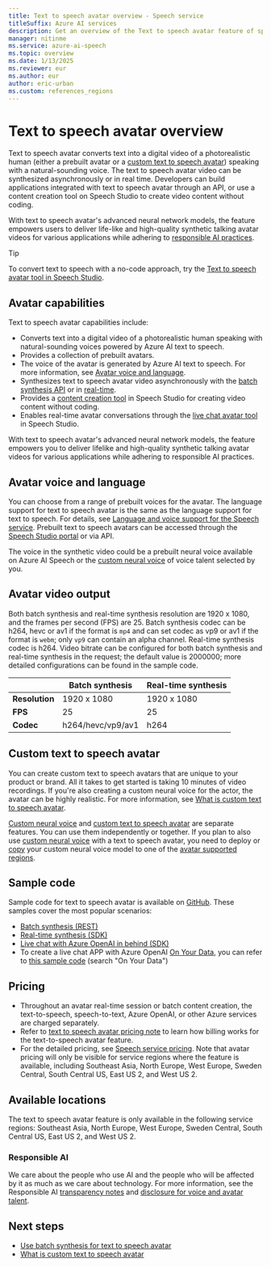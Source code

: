 ```yaml
---
title: Text to speech avatar overview - Speech service
titleSuffix: Azure AI services
description: Get an overview of the Text to speech avatar feature of speech service, which allows users to create synthetic videos featuring avatars speaking based on text input.
manager: nitinme
ms.service: azure-ai-speech
ms.topic: overview
ms.date: 1/13/2025
ms.reviewer: eur
ms.author: eur
author: eric-urban
ms.custom: references_regions
---
```


# Text to speech avatar overview

Text to speech avatar converts text into a digital video of a photorealistic human (either a prebuilt avatar or a [custom text to speech avatar](#custom-text-to-speech-avatar)) speaking with a natural-sounding voice. The text to speech avatar video can be synthesized asynchronously or in real time. Developers can build applications integrated with text to speech avatar through an API, or use a content creation tool on Speech Studio to create video content without coding.

With text to speech avatar's advanced neural network models, the feature empowers users to deliver life-like and high-quality synthetic talking avatar videos for various applications while adhering to [responsible AI practices](/legal/cognitive-services/speech-service/disclosure-voice-talent?context=/azure/ai-services/speech-service/context/context).

> [!TIP]
> To convert text to speech with a no-code approach, try the [Text to speech avatar tool in Speech Studio](https://speech.microsoft.com/portal/talkingavatar).

## Avatar capabilities

Text to speech avatar capabilities include:

- Converts text into a digital video of a photorealistic human speaking with natural-sounding voices powered by Azure AI text to speech.
- Provides a collection of prebuilt avatars.
- The voice of the avatar is generated by Azure AI text to speech. For more information, see [Avatar voice and language](#avatar-voice-and-language).
- Synthesizes text to speech avatar video asynchronously with the [batch synthesis API](./batch-synthesis-avatar.md) or in [real-time](./real-time-synthesis-avatar.md).
- Provides a [content creation tool](https://speech.microsoft.com/portal/talkingavatar) in Speech Studio for creating video content without coding.
- Enables real-time avatar conversations through the [live chat avatar tool](https://speech.microsoft.com/portal/livechat) in Speech Studio.

With text to speech avatar's advanced neural network models, the feature empowers you to deliver lifelike and high-quality synthetic talking avatar videos for various applications while adhering to responsible AI practices.

## Avatar voice and language

You can choose from a range of prebuilt voices for the avatar. The language support for text to speech avatar is the same as the language support for text to speech. For details, see [Language and voice support for the Speech service](../language-support.md?tabs=tts). Prebuilt text to speech avatars can be accessed through the [Speech Studio portal](https://speech.microsoft.com/portal/talkingavatar) or via API.

The voice in the synthetic video could be a prebuilt neural voice available on Azure AI Speech or the [custom neural voice](../custom-neural-voice.md) of voice talent selected by you.

## Avatar video output

Both batch synthesis and real-time synthesis resolution are 1920 x 1080, and the frames per second (FPS) are 25. Batch synthesis codec can be h264, hevc or av1 if the format is `mp4` and can set codec as vp9 or av1 if the format is `webm`; only `vp9` can contain an alpha channel. Real-time synthesis codec is h264. Video bitrate can be configured for both batch synthesis and real-time synthesis in the request; the default value is 2000000; more detailed configurations can be found in the sample code.

|                  | Batch synthesis   | Real-time synthesis |
|------------------|-------------------|----------------------|
| **Resolution**   | 1920 x 1080       | 1920 x 1080          |
| **FPS**          | 25                | 25                   |
| **Codec**        | h264/hevc/vp9/av1 | h264                 |

## Custom text to speech avatar

You can create custom text to speech avatars that are unique to your product or brand. All it takes to get started is taking 10 minutes of video recordings. If you're also creating a custom neural voice for the actor, the avatar can be highly realistic. For more information, see [What is custom text to speech avatar](./what-is-custom-text-to-speech-avatar.md).

[Custom neural voice](../custom-neural-voice.md) and [custom text to speech avatar](what-is-custom-text-to-speech-avatar.md) are separate features. You can use them independently or together. If you plan to also use [custom neural voice](../custom-neural-voice.md) with a text to speech avatar, you need to deploy or [copy](../professional-voice-train-voice.md#copy-your-voice-model-to-another-project) your custom neural voice model to one of the [avatar supported regions](#available-locations).

## Sample code

Sample code for text to speech avatar is available on [GitHub](https://github.com/Azure-Samples/cognitive-services-speech-sdk/tree/master/samples). These samples cover the most popular scenarios:

* [Batch synthesis (REST)](https://github.com/Azure-Samples/cognitive-services-speech-sdk/tree/master/samples/batch-avatar)
* [Real-time synthesis (SDK)](https://github.com/Azure-Samples/cognitive-services-speech-sdk/tree/master/samples/js/browser/avatar)
* [Live chat with Azure OpenAI in behind (SDK)](https://github.com/Azure-Samples/cognitive-services-speech-sdk/tree/master/samples/js/browser/avatar#chat-sample)
* To create a live chat APP with Azure OpenAI [On Your Data](/azure/ai-services/openai/concepts/use-your-data), you can refer to [this sample code](https://github.com/Azure-Samples/cognitive-services-speech-sdk/blob/master/samples/js/browser/avatar/README.md) (search "On Your Data")

## Pricing

- Throughout an avatar real-time session or batch content creation, the text-to-speech, speech-to-text, Azure OpenAI, or other Azure services are charged separately.
- Refer to [text to speech avatar pricing note](../text-to-speech.md#text-to-speech-avatar) to learn how billing works for the text-to-speech avatar feature.
- For the detailed pricing, see [Speech service pricing](https://azure.microsoft.com/pricing/details/cognitive-services/speech-services/). Note that avatar pricing will only be visible for service regions where the feature is available, including Southeast Asia, North Europe, West Europe, Sweden Central, South Central US, East US 2, and West US 2.

## Available locations

The text to speech avatar feature is only available in the following service regions: Southeast Asia, North Europe, West Europe, Sweden Central, South Central US, East US 2, and West US 2.

### Responsible AI

We care about the people who use AI and the people who will be affected by it as much as we care about technology. For more information, see the Responsible AI [transparency notes](/legal/cognitive-services/speech-service/text-to-speech/transparency-note?context=/azure/ai-services/speech-service/context/context) and [disclosure for voice and avatar talent](/legal/cognitive-services/speech-service/disclosure-voice-talent?context=/azure/ai-services/speech-service/context/context).

## Next steps

* [Use batch synthesis for text to speech avatar](./batch-synthesis-avatar.md)
* [What is custom text to speech avatar](what-is-custom-text-to-speech-avatar.md)
